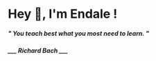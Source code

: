 <h1 title="head"> Hey 👋, I'm Endale !</h1>

**<h5><i>" You teach best what you most need to learn. "</i></h5>**

*<b>___ Richard Bach ___</b>*
